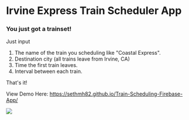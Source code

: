 # Irvine Express Train Scheduler App
### You just got a trainset!

Just input
1. The name of the train you scheduling like "Coastal Express".
2. Destination city (all trains leave from Irvine, CA)
3. Time the first train leaves.
4. Interval between each train.

That's it!

View Demo Here: https://sethmh82.github.io/Train-Scheduling-Firebase-App/


<img src="https://github.com/sethmh82/Train-Scheduling-Firebase-App/blob/master/trainscheduler.jpg" />
